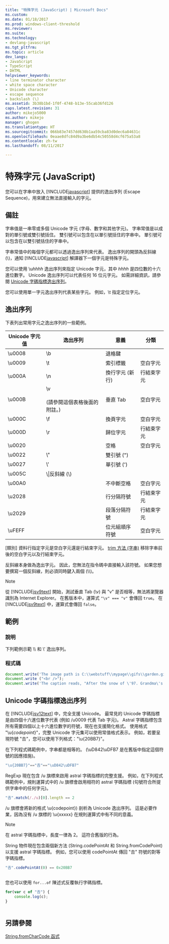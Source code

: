 ```yaml
---
title: "特殊字元 (JavaScript) | Microsoft Docs"
ms.custom: 
ms.date: 01/18/2017
ms.prod: windows-client-threshold
ms.reviewer: 
ms.suite: 
ms.technology:
- devlang-javascript
ms.tgt_pltfrm: 
ms.topic: article
dev_langs:
- JavaScript
- TypeScript
- DHTML
helpviewer_keywords:
- line terminator character
- white space character
- Unicode character
- escape sequence
- backslash (\)
ms.assetid: 3b38b1bd-1f0f-4748-b13e-55cab36fd126
caps.latest.revision: 31
author: mikejo5000
ms.author: mikejo
manager: ghogen
ms.translationtype: HT
ms.sourcegitcommit: 066b83e7457dd630b1aa59cba83d0dec6a84631c
ms.openlocfilehash: 0eaae8dfc84d9a3be6db54c50558d4cf675a53a8
ms.contentlocale: zh-tw
ms.lasthandoff: 08/11/2017

---
```

# <a name="special-characters-javascript"></a>特殊字元 (JavaScript)
您可以在字串中放入 [!INCLUDE[javascript](../../javascript/includes/javascript-md.md)] 提供的逸出序列 (Escape Sequence)，用來建立無法直接輸入的字元。  
  
## <a name="remarks"></a>備註  
 字串值是一串零或多個 Unicode 字元 (字母、數字和其他字元)。 字串常值是以成對的單引號或雙引號括住。 雙引號可以包含在以單引號括住的字串中。 單引號可以包含在以雙引號括住的字串中。  
  
 字串常值中的每個字元都可以透過逸出序列來代表。 逸出序列的開頭為反斜線 (\\)，通知 [!INCLUDE[javascript](../../javascript/includes/javascript-md.md)] 解譯器下一個字元是特殊字元。  
  
 您可以使用 \u*hhhh* 逸出序列來指定 Unicode 字元，其中 *hhhh* 是四位數的十六進位數字。 Unicode 逸出序列可以代表任何 16 位元字元。 如需詳細資訊，請參閱 [Unicode 字碼指標逸出序列](#CodePoint)。  
  
 您可以使用單一字元逸出序列代表某些字元。 例如，\t 指定定位字元。  
  
## <a name="escape-sequences"></a>逸出序列  
 下表列出常用字元之逸出序列的一些範例。  
  
|Unicode 字元值|逸出序列|意義|分類|  
|-----------------------------|---------------------|-------------|--------------|  
|\u0008|\b|退格鍵||  
|\u0009|\t|索引標籤|空白字元|  
|\u000A|\n|換行字元 (新行)|行結束字元|  
|\u000B|\v<br /><br /> (請參閱這個表格後面的附註。)|垂直 Tab|空白字元|  
|\u000C|\f|換頁字元|空白字元|  
|\u000D|\r|歸位字元|行結束字元|  
|\u0020||空格|空白字元|  
|\u0022|\\"|雙引號 (")||  
|\u0027|\\'|單引號 (')||  
|\u005C|\\\|反斜線 (\\)||  
|\u00A0||不中斷空格|空白字元|  
|\u2028||行分隔符號|行結束字元|  
|\u2029||段落分隔符號|行結束字元|  
|\uFEFF||位元組順序符號|空白字元|  
  
 [類別] 資料行指定字元是空白字元還是行結束字元。 [trim 方法 (字串)](../../javascript/reference/trim-method-string-javascript.md) 移除字串前後的空白字元以及行結束字元。  
  
 反斜線本身做為逸出字元。 因此，您無法在指令碼中直接輸入該符號。 如果您想要撰寫一個反斜線，則必須同時鍵入兩個 (\\\\)。  
  
> [!NOTE]
>  從 [!INCLUDE[jsv9text](../../javascript/includes/jsv9text-md.md)] 開始，測試垂直 Tab (\v) 與 "v" 是否相等，無法將瀏覽器識別為 Internet Explorer。 在舊版本中，運算式 `"\v" === "v"` 會傳回 `true`。 在 [!INCLUDE[jsv9text](../../javascript/includes/jsv9text-md.md)] 中，運算式會傳回 `false`。  
  
## <a name="example"></a>範例  
  
### <a name="description"></a>說明  
 下列範例示範 \\\ 和 \\' 逸出序列。  
  
### <a name="code"></a>程式碼  
  
```JavaScript  
document.write('The image path is C:\\webstuff\\mypage\\gifs\\garden.gif.');  
document.write ("<br />");  
document.write('The caption reads, "After the snow of \'97. Grandma\'s house is covered."');  
```  
  
<a name="CodePoint"></a>   
## <a name="unicode-code-point-escape-sequences"></a>Unicode 字碼指標逸出序列  
 在 [!INCLUDE[jsv12text](../../javascript/includes/jsv12text-md.md)] 中，完全支援 Unicode。 最常見的 Unicode 字碼指標是由四個十六進位數字代表 (例如 /u0009 代表 Tab 字元)。 Astral 字碼指標包含所有需要四個以上十六進位數字的符號，現在也支援簡化格式。 使用格式 "\u{*codepoint*}"，完整 Unicode 字元集可以使用常值格式表示。 例如，若要呈現符號 "𠮷"，您可以使用下列格式："\u{20BB7}"。  
  
 在下列程式碼範例中，字串都是相等的。 (\uD842\uDFB7 是在舊版中指定這個符號的因應措施)。  
  
```JavaScript  
"\u{20BB7}"=="𠮷"=="\uD842\uDFB7"  
```  
  
 RegExp 現在包含 /u 旗標來啟用 astral 字碼指標的完整支援。 例如，在下列程式碼範例中，規則運算式中的 /u 旗標會啟用相符的 astral 字碼指標 (句號符合所提供字串中的任何字元)。  
  
```JavaScript  
"𠮷".match(/./u)[0].length == 2  
```  
  
 /u 旗標會將新的格式 \u{codepoint}) 剖析為 Unicode 逸出序列。 這是必要作業，因為沒有 /u 旗標的 \u{xxxxx} 在規則運算式中有不同的意義。  
  
> [!NOTE]
>  在 astral 字碼指標中，長度一律為 2。 這符合舊版的行為。  
  
 String 物件現在包含兩個新方法 (String.codePointAt 和 String.fromCodePoint) 以支援 astral 字碼指標。 例如，您可以使用 codePointAt 傳回 "𠮷" 符號的對等字碼指標。  
  
```JavaScript  
"𠮷".codePointAt(0) == 0x20BB7  
  
```  
  
 您也可以使用 `for...of` 陳述式反覆執行字碼指標。  
  
```JavaScript  
for(var c of "𠮷") {  
    console.log(c);  
}  
  
```  
  
## <a name="see-also"></a>另請參閱  
 [String.fromCharCode 函式](../../javascript/reference/string-fromcharcode-function-javascript.md)
